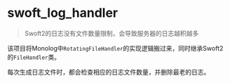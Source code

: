 # swoft_log_handler

> Swoft2的日志没有文件数量限制，会导致服务器的日志越积越多

该项目将Monolog中`RotatingFileHandler`的实现逻辑搬过来，同时继承Swoft2的`FileHandler`类。

每次生成日志文件时，都会检查相应的日志文件数量，并删除最老的日志。
